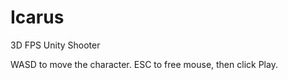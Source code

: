 # Icarus
3D FPS Unity Shooter
<p>WASD to move the character. ESC to free mouse, then click Play.</p>
